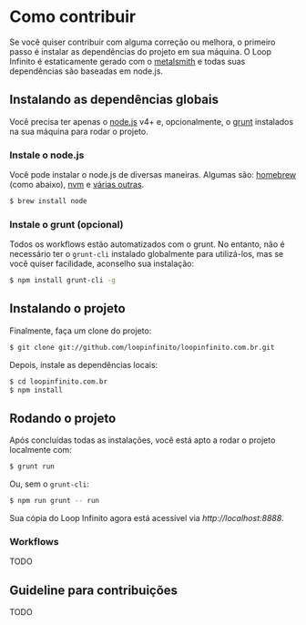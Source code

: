 # Como contribuir

Se você quiser contribuir com alguma correção ou melhora, o primeiro passo é
instalar as dependências do projeto em sua máquina. O Loop Infinito é
estaticamente gerado com o [metalsmith][metalsmith] e todas suas dependências
são baseadas em node.js.


## Instalando as dependências globais

Você precisa ter apenas o [node.js][node] v4+ e, opcionalmente, o [grunt][grunt]
instalados na sua máquina para rodar o projeto.


### Instale o node.js

Você pode instalar o node.js de diversas maneiras. Algumas são:
[homebrew][brew] (como abaixo), [nvm][nvm] e [várias outras][outras].

```bash
$ brew install node
```


### Instale o grunt (opcional)

Todos os workflows estão automatizados com o grunt. No entanto, não é necessário
ter o `grunt-cli` instalado globalmente para utilizá-los, mas se você quiser
facilidade, aconselho sua instalação:

```bash
$ npm install grunt-cli -g
```


## Instalando o projeto

Finalmente, faça um clone do projeto:

```bash
$ git clone git://github.com/loopinfinito/loopinfinito.com.br.git
```

Depois, instale as dependências locais:

```bash
$ cd loopinfinito.com.br
$ npm install
```


## Rodando o projeto

Após concluídas todas as instalações, você está apto a rodar o projeto
localmente com:

```bash
$ grunt run
```

Ou, sem o `grunt-cli`:

```bash
$ npm run grunt -- run
```

Sua cópia do Loop Infinito agora está acessível via _http://localhost:8888_.


### Workflows

TODO


## Guideline para contribuições

TODO


[metalsmith]: http://metalsmith.io
[node]: https://nodejs.org
[grunt]: http://gruntjs.com
[brew]: http://brew.sh
[nvm]: https://github.com/creationix/nvm
[outras]: https://gist.github.com/isaacs/579814
